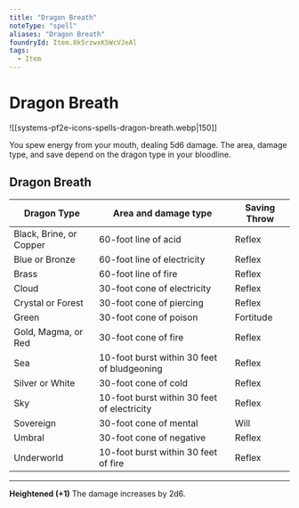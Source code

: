 ```yaml
---
title: "Dragon Breath"
noteType: "spell"
aliases: "Dragon Breath"
foundryId: Item.8k5rzwxKSWcVJeAl
tags:
  - Item
---
```


# Dragon Breath
![[systems-pf2e-icons-spells-dragon-breath.webp|150]]

You spew energy from your mouth, dealing 5d6 damage. The area, damage type, and save depend on the dragon type in your bloodline.

## Dragon Breath

| Dragon Type | Area and damage type | Saving Throw |
| --- | --- | --- |
| Black, Brine, or Copper | 60-foot line of acid | Reflex |
| Blue or Bronze | 60-foot line of electricity | Reflex |
| Brass | 60-foot line of fire | Reflex |
| Cloud | 30-foot cone of electricity | Reflex |
| Crystal or Forest | 30-foot cone of piercing | Reflex |
| Green | 30-foot cone of poison | Fortitude |
| Gold, Magma, or Red | 30-foot cone of fire | Reflex |
| Sea | 10-foot burst within 30 feet of bludgeoning | Reflex |
| Silver or White | 30-foot cone of cold | Reflex |
| Sky | 10-foot burst within 30 feet of electricity | Reflex |
| Sovereign | 30-foot cone of mental | Will |
| Umbral | 30-foot cone of negative | Reflex |
| Underworld | 10-foot burst within 30 feet of fire | Reflex |

* * *

**Heightened (+1)** The damage increases by 2d6.
